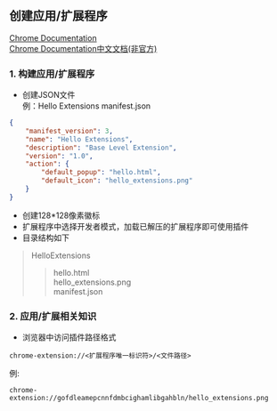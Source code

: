 ## 创建应用/扩展程序

[Chrome Documentation](https://developer.chrome.com/docs/extensions/)  
[Chrome Documentation中文文档(非官方)](http://docs.getxhr.com/ChromeExtensionDocument/index.html)

### 1. 构建应用/扩展程序
* 创建JSON文件  
例：Hello Extensions
manifest.json
```json
{
    "manifest_version": 3,
    "name": "Hello Extensions",
    "description": "Base Level Extension",
    "version": "1.0",
    "action": {
        "default_popup": "hello.html",
        "default_icon": "hello_extensions.png"
    }
}
```
* 创建128*128像素徽标
* 扩展程序中选择开发者模式，加载已解压的扩展程序即可使用插件
* 目录结构如下
 > HelloExtensions  
 >> hello.html  
 >> hello_extensions.png  
 >> manifest.json  

 ### 2. 应用/扩展相关知识
* 浏览器中访问插件路径格式
```
chrome-extension://<扩展程序唯一标识符>/<文件路径>
```
例:
```
chrome-extension://gofdleamepcnnfdmbcighamlibgahbln/hello_extensions.png
```
